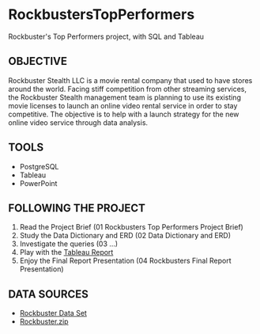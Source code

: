 # RockbustersTopPerformers
Rockbuster's Top Performers project, with SQL and Tableau


## OBJECTIVE

Rockbuster Stealth LLC is a movie rental company that used to have stores around the world. Facing stiff competition from other streaming services, the Rockbuster Stealth management team is planning to use its existing movie licenses to launch an online video rental service in order to stay competitive.
The objective is to help with a launch strategy for the new online video service through data analysis.


## TOOLS

- PostgreSQL
- Tableau
- PowerPoint


## FOLLOWING THE PROJECT

1. Read the Project Brief (01 Rockbusters Top Performers Project Brief)
2. Study the Data Dictionary and ERD (02 Data Dictionary and ERD)
3. Investigate the queries (03 ...)
4. Play with the [Tableau Report](https://public.tableau.com/app/profile/elena.dries/viz/3_10byElenaDries/Story1?publish=yes)
5. Enjoy the Final Report Presentation (04 Rockbusters Final Report Presentation)

## DATA SOURCES

- [Rockbuster Data Set](http://www.postgresqltutorial.com/wp-content/uploads/2019/05/dvdrental.zip)
- [Rockbuster.zip](https://drive.google.com/file/d/1hVzBWz5ORRbI37HA8p5tAiuZyMOe66yI/view)

